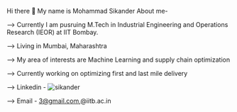 Hi there 👋
My name is Mohammad Sikander
About me-

--> Currently I am pusruing M.Tech in Industrial Engineering and Operations Research (IEOR) at IIT Bombay.

--> Living in Mumbai, Maharashtra

--> My area of interests are Machine Learning and supply chain optimization

--> Currently working on optimizing first and last mile delivery 

--> Linkedin - ![sikander](https://www.linkedin.com/feed/)

--> Email - 3@gmail.com,@iitb.ac.in
